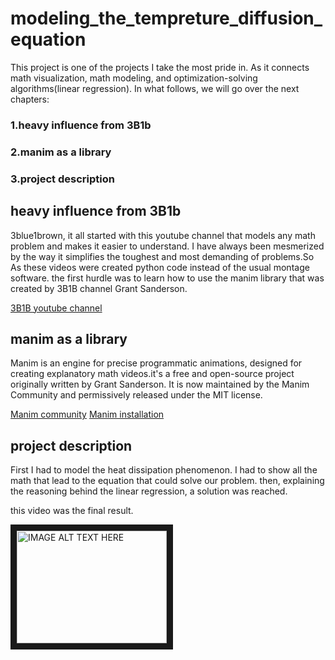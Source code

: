 # modeling_the_tempreture_diffusion_equation

This project is one of the projects I take the most pride in. As it connects math visualization, math modeling, and optimization-solving algorithms(linear regression).
In what follows, we will go over the next chapters:

### 1.heavy influence from 3B1b
### 2.manim as a library
### 3.project description

## heavy influence from 3B1b

3blue1brown, it all started with this youtube channel that models any math problem and makes it easier to understand. I have always been mesmerized by the way it simplifies the toughest and most demanding of problems.So As these videos were created python code instead of the usual montage software. the first hurdle was to learn how  to use the manim library that was created by 3B1B channel Grant Sanderson.

[3B1B youtube channel](https://www.youtube.com/@3blue1brown)


## manim as a library

Manim is an engine for precise programmatic animations, designed for creating explanatory math videos.it's a free and open-source project originally written by Grant Sanderson. It is now maintained by the Manim Community and permissively released under the MIT license.

[Manim community](https://www.manim.community/)
[Manim installation](https://github.com/3b1b/manim)

## project description

First I had to model the heat dissipation phenomenon. I had to show all the math that lead to the equation that could solve our problem. then, explaining the reasoning behind the linear regression, a solution was reached. 

this video was the final result.

<a href="https://www.youtube.com/watch?v=uNZq8XoV4Vg&t=6s" target="_blank"><img src="https://miro.medium.com/max/1100/1*dSIbK7dhJ-UvgNICmFJ3Zg.webp" 
alt="IMAGE ALT TEXT HERE" width="240" height="180" border="10" /></a>
